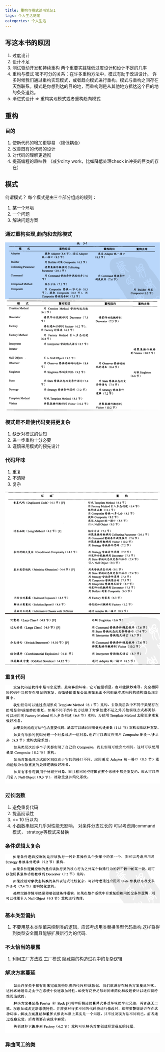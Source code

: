```yaml
---
title: 重构与模式读书笔记1
tags: 个人生活随笔
categories: 个人生活
---
```

## 写这本书的原因
1. 过度设计
2. 设计不足
3. 测试驱动开发和持续重构 两个重要实践降低过度设计和设计不足的几率
4. 重构与模式 密不可分的关系：在许多重构方法中，模式有助于改进设计。 许多时候我们通过重构实现模式，或者趋向模式进行重构。模式与重构之间存在天然联系。模式是你想到达的目的地，而重构则是从其他地方抵达这个目的地的条条道路。 
5. 渐进式设计 => 重构实现模式或者重构趋向模式


## 重构
### 目的
1. 使新代码的增加更容易 （降低耦合）
2. 改善既有的代码的设计 
3. 对代码的理解更透彻 
4. 提高编程的趣味性 （减少dirty work，比如降低处理check in冲突的巨类的存在）

## 模式
何谓模式？
每个模式是由三个部分组成的规则：
1. 某一个环境
2. 一个问题
3. 解决问题方案

### 通过重构实现,趋向和去除模式
![](/images/pattern_refactor1.png)
![](/images/pattern_refactor2.png)
### 模式是不是使代码变得更复杂
1. 缺乏对模式的认知
2. 进一步重构十分必要
3. 谨慎采用模式的预先设计

### 代码坏味
1. 重复
2. 不清晰
3. 复杂

![](/images/pattern_refactor3.png)
![](/images/pattern_refactor4.png)


### 重复代码
![](/images/pattern_refactor5.PNG)

### 过长函数
1. 避免重复代码
2. 提高阅读性
3. <= 10 行以内
4. 小函数串起来几乎对性能无影响， 对条件分支过长的 可以考虑用command 模式， strategy等模式来替换

### 条件逻辑太复杂
![](/images/pattern_refactor6.PNG)

### 基本类型偏执
1. 不要用基本类型值来控制类的逻辑，应该考虑用类替换类型代码重构.这样将得到类型安全而且能够扩展新行为的代码.

### 不太恰当的暴露
1. 利用工厂方法或 工厂模式 隐藏类的构造过程中的复杂逻辑

### 解决方案蔓延
![](/images/pattern_refactor7.PNG)

### 异曲同工的类




